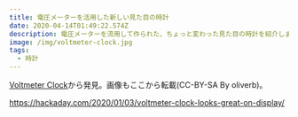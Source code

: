 ```yaml
---
title: 電圧メーターを活用した新しい見た目の時計
date: 2020-04-14T01:49:22.574Z
description: 電圧メーターを流用して作られた、ちょっと変わった見た目の時計を紹介します。
image: /img/voltmeter-clock.jpg
tags:
  - 時計
---
```

[Voltmeter Clock](https://www.instructables.com/id/Voltmeter-Clock/)から発見。画像もここから転載(CC-BY-SA By oliverb)。

https://hackaday.com/2020/01/03/voltmeter-clock-looks-great-on-display/
